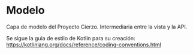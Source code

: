 # Modelo

Capa de modelo del Proyecto Cierzo. Intermediaria entre la vista y la API.

Se sigue la guia de estilo de Kotlin para su creación: https://kotlinlang.org/docs/reference/coding-conventions.html

